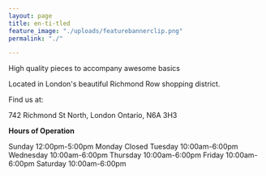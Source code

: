 ```yaml
---
layout: page
title: en-ti-tled
feature_image: "./uploads/featurebannerclip.png"
permalink: "./"

---
```

<script src="https://maps.googleapis.com/maps/api/js?key=AIzaSyDsAJ8wqvCJqpyAS6SHuDBg0kZ_bncoTBE&callback=./assets/js/custom_scripts.js.initMap" async defer></script> High quality pieces to accompany awesome basics

Located in London's beautiful Richmond Row shopping district.

Find us at:

742 Richmond St North, London Ontario, N6A 3H3

<div id="map"></div>

**Hours of Operation**

Sunday     12:00pm-5:00pm
Monday     Closed
Tuesday    10:00am-6:00pm
Wednesday  10:00am-6:00pm
Thursday   10:00am-6:00pm
Friday     10:00am-6:00pm
Saturday   10:00am-6:00pm